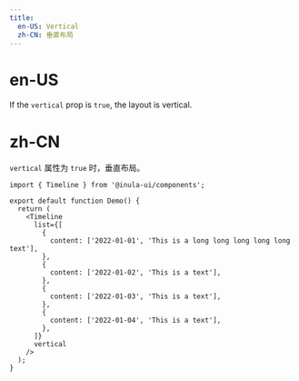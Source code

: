 ```yaml
---
title:
  en-US: Vertical
  zh-CN: 垂直布局
---
```


# en-US

If the `vertical` prop is `true`, the layout is vertical.

# zh-CN

`vertical` 属性为 `true` 时，垂直布局。

```tsx
import { Timeline } from '@inula-ui/components';

export default function Demo() {
  return (
    <Timeline
      list={[
        {
          content: ['2022-01-01', 'This is a long long long long long text'],
        },
        {
          content: ['2022-01-02', 'This is a text'],
        },
        {
          content: ['2022-01-03', 'This is a text'],
        },
        {
          content: ['2022-01-04', 'This is a text'],
        },
      ]}
      vertical
    />
  );
}
```

